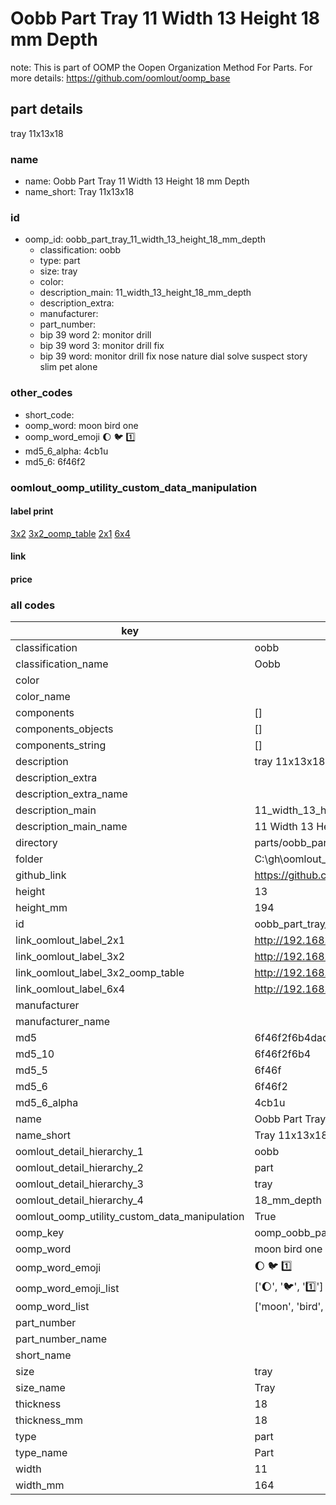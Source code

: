 # Oobb Part Tray 11 Width 13 Height 18 mm Depth  

note: This is part of OOMP the Oopen Organization Method For Parts. For more details: https://github.com/oomlout/oomp_base

##  part details
  



tray 11x13x18



### name
* name: Oobb Part Tray 11 Width 13 Height 18 mm Depth
* name_short: Tray 11x13x18 
### id
* oomp_id: oobb_part_tray_11_width_13_height_18_mm_depth
  * classification: oobb
  * type: part
  * size: tray
  * color: 
  * description_main: 11_width_13_height_18_mm_depth
  * description_extra: 
  * manufacturer: 
  * part_number: 
  * bip 39 word 2: monitor drill
  * bip 39 word 3: monitor drill fix
  * bip 39 word: monitor drill fix nose nature dial solve suspect story slim pet alone

### other_codes
* short_code: 
* oomp_word: moon bird one
* oomp_word_emoji :moon: :bird: :one:
* md5_6_alpha: 4cb1u
* md5_6: 6f46f2






### oomlout_oomp_utility_custom_data_manipulation
#### label print
[3x2](http://192.168.1.245:1112/?label=oomp%204cb1u)
[3x2_oomp_table](http://192.168.1.108:1112/?label=oomp%204cb1u)
[2x1](http://192.168.1.242:1112/?label=oomp%204cb1u)
[6x4](http://192.168.1.55:1112/?label=oomp%204cb1u)    

#### link

                              

#### price







### all codes 
| key | value |  
| --- | --- |  
| classification | oobb |  
| classification_name | Oobb |  
| color |  |  
| color_name |  |  
| components | [] |  
| components_objects | [] |  
| components_string | [] |  
| description | tray 11x13x18 |  
| description_extra |  |  
| description_extra_name |  |  
| description_main | 11_width_13_height_18_mm_depth |  
| description_main_name | 11 Width 13 Height 18 mm Depth |  
| directory | parts/oobb_part_tray_11_width_13_height_18_mm_depth |  
| folder | C:\gh\oomlout_oobb_version_4_generated_parts\parts\oobb_part_tray_11_width_13_height_18_mm_depth |  
| github_link | https://github.com/oomlout/oomlout_oomp_part_src/tree/main/parts/oobb_part_tray_11_width_13_height_18_mm_depth |  
| height | 13 |  
| height_mm | 194 |  
| id | oobb_part_tray_11_width_13_height_18_mm_depth |  
| link_oomlout_label_2x1 | http://192.168.1.242:1112/?label=oomp%204cb1u |  
| link_oomlout_label_3x2 | http://192.168.1.245:1112/?label=oomp%204cb1u |  
| link_oomlout_label_3x2_oomp_table | http://192.168.1.108:1112/?label=oomp%204cb1u |  
| link_oomlout_label_6x4 | http://192.168.1.55:1112/?label=oomp%204cb1u |  
| manufacturer |  |  
| manufacturer_name |  |  
| md5 | 6f46f2f6b4dad9dcf449b966b010bc78 |  
| md5_10 | 6f46f2f6b4 |  
| md5_5 | 6f46f |  
| md5_6 | 6f46f2 |  
| md5_6_alpha | 4cb1u |  
| name | Oobb Part Tray 11 Width 13 Height 18 mm Depth |  
| name_short | Tray 11x13x18  |  
| oomlout_detail_hierarchy_1 | oobb |  
| oomlout_detail_hierarchy_2 | part |  
| oomlout_detail_hierarchy_3 | tray |  
| oomlout_detail_hierarchy_4 | 18_mm_depth |  
| oomlout_oomp_utility_custom_data_manipulation | True |  
| oomp_key | oomp_oobb_part_tray_11_width_13_height_18_mm_depth |  
| oomp_word | moon bird one |  
| oomp_word_emoji | :moon: :bird: :one: |  
| oomp_word_emoji_list | [':moon:', ':bird:', ':one:'] |  
| oomp_word_list | ['moon', 'bird', 'one'] |  
| part_number |  |  
| part_number_name |  |  
| short_name |  |  
| size | tray |  
| size_name | Tray |  
| thickness | 18 |  
| thickness_mm | 18 |  
| type | part |  
| type_name | Part |  
| width | 11 |  
| width_mm | 164 |  
